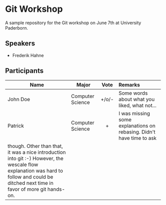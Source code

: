 # Git Workshop
A sample repository for the Git workshop on June 7th at University Paderborn.

## Speakers

* Frederik Hahne

## Participants

| Name          |Major           | Vote           | Remarks  |
| ------------- |----------------|:-------------: | :-----   |
| John Doe      |Computer Science| +/o/-          | Some words about what you liked, what not... |
| Patrick       |Computer Science| +              | I was missing some explanations on rebasing. Didn't have time to ask 
though. Other than that, it was a nice introduction into git :-) However, the wescale flow explanation was hard to follow and could be ditched next time in favor of more git hands-on. |

